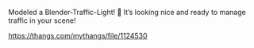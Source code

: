 Modeled a Blender-Traffic-Light! 🚦 It’s looking nice and ready to manage traffic in your scene!

https://thangs.com/mythangs/file/1124530
